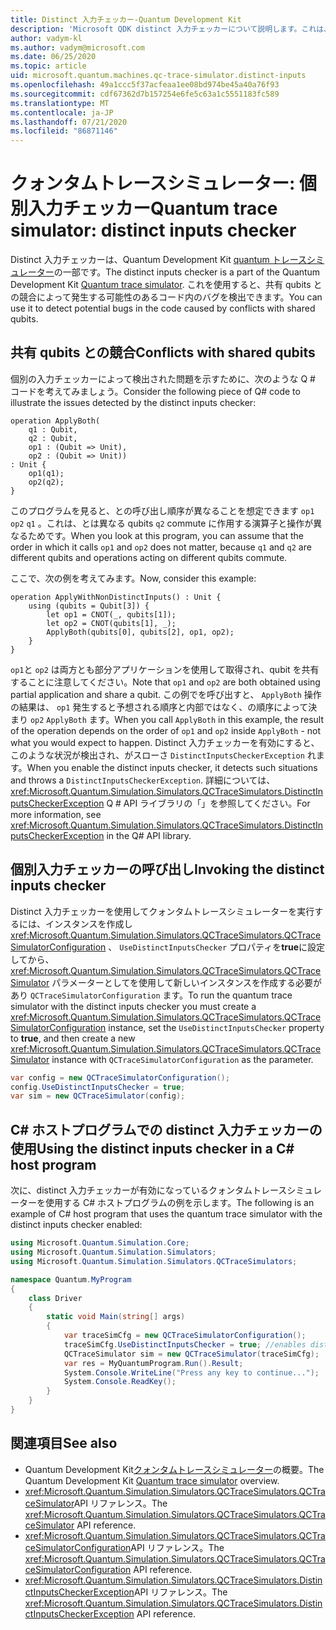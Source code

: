 ```yaml
---
title: Distinct 入力チェッカー-Quantum Development Kit
description: 'Microsoft QDK distinct 入力チェッカーについて説明します。これは、Quantum トレースシミュレーターを使用して、共有 qubits と競合する可能性があることを Q # コードで確認します。'
author: vadym-kl
ms.author: vadym@microsoft.com
ms.date: 06/25/2020
ms.topic: article
uid: microsoft.quantum.machines.qc-trace-simulator.distinct-inputs
ms.openlocfilehash: 49a1ccc5f37acfeaa1ee08bd974be45a40a76f93
ms.sourcegitcommit: cdf67362d7b157254e6fe5c63a1c5551183fc589
ms.translationtype: MT
ms.contentlocale: ja-JP
ms.lasthandoff: 07/21/2020
ms.locfileid: "86871146"
---
```

# <a name="quantum-trace-simulator-distinct-inputs-checker"></a><span data-ttu-id="eced9-103">クォンタムトレースシミュレーター: 個別入力チェッカー</span><span class="sxs-lookup"><span data-stu-id="eced9-103">Quantum trace simulator: distinct inputs checker</span></span>

<span data-ttu-id="eced9-104">Distinct 入力チェッカーは、Quantum Development Kit [quantum トレースシミュレーター](xref:microsoft.quantum.machines.qc-trace-simulator.intro)の一部です。</span><span class="sxs-lookup"><span data-stu-id="eced9-104">The distinct inputs checker is a part of the Quantum Development Kit [Quantum trace simulator](xref:microsoft.quantum.machines.qc-trace-simulator.intro).</span></span> <span data-ttu-id="eced9-105">これを使用すると、共有 qubits との競合によって発生する可能性のあるコード内のバグを検出できます。</span><span class="sxs-lookup"><span data-stu-id="eced9-105">You can use it to detect potential bugs in the code caused by conflicts with shared qubits.</span></span> 

## <a name="conflicts-with-shared-qubits"></a><span data-ttu-id="eced9-106">共有 qubits との競合</span><span class="sxs-lookup"><span data-stu-id="eced9-106">Conflicts with shared qubits</span></span>

<span data-ttu-id="eced9-107">個別の入力チェッカーによって検出された問題を示すために、次のような Q # コードを考えてみましょう。</span><span class="sxs-lookup"><span data-stu-id="eced9-107">Consider the following piece of Q# code to illustrate the issues detected by the distinct inputs checker:</span></span>

```qsharp
operation ApplyBoth(
    q1 : Qubit,
    q2 : Qubit,
    op1 : (Qubit => Unit),
    op2 : (Qubit => Unit))
: Unit {
    op1(q1);
    op2(q2);
}
```

<span data-ttu-id="eced9-108">このプログラムを見ると、との呼び出し順序が異なることを想定できます `op1` `op2` `q1` 。これは、とは異なる qubits `q2` commute に作用する演算子と操作が異なるためです。</span><span class="sxs-lookup"><span data-stu-id="eced9-108">When you look at this program, you can assume that the order in which it calls `op1` and `op2` does not matter, because `q1` and `q2` are different qubits and operations acting on different qubits commute.</span></span> 

<span data-ttu-id="eced9-109">ここで、次の例を考えてみます。</span><span class="sxs-lookup"><span data-stu-id="eced9-109">Now, consider this example:</span></span>

```qsharp
operation ApplyWithNonDistinctInputs() : Unit {
    using (qubits = Qubit[3]) {
        let op1 = CNOT(_, qubits[1]);
        let op2 = CNOT(qubits[1], _);
        ApplyBoth(qubits[0], qubits[2], op1, op2);
    }
}
```

<span data-ttu-id="eced9-110">`op1`と `op2` は両方とも部分アプリケーションを使用して取得され、qubit を共有することに注意してください。</span><span class="sxs-lookup"><span data-stu-id="eced9-110">Note that `op1` and `op2` are both obtained using partial application and share a qubit.</span></span> <span data-ttu-id="eced9-111">この例でを呼び出すと、 `ApplyBoth` 操作の結果は、 `op1` 発生すると予想される順序と内部ではなく、の順序によって決まり `op2` `ApplyBoth` ます。</span><span class="sxs-lookup"><span data-stu-id="eced9-111">When you call `ApplyBoth` in this example, the result of the operation depends on the order of `op1` and `op2` inside `ApplyBoth` - not what you would expect to happen.</span></span> <span data-ttu-id="eced9-112">Distinct 入力チェッカーを有効にすると、このような状況が検出され、がスローさ `DistinctInputsCheckerException` れます。</span><span class="sxs-lookup"><span data-stu-id="eced9-112">When you enable the distinct inputs checker, it detects such situations and throws a `DistinctInputsCheckerException`.</span></span> <span data-ttu-id="eced9-113">詳細については、 <xref:Microsoft.Quantum.Simulation.Simulators.QCTraceSimulators.DistinctInputsCheckerException> Q # API ライブラリの「」を参照してください。</span><span class="sxs-lookup"><span data-stu-id="eced9-113">For more information, see <xref:Microsoft.Quantum.Simulation.Simulators.QCTraceSimulators.DistinctInputsCheckerException> in the Q# API library.</span></span>

## <a name="invoking-the-distinct-inputs-checker"></a><span data-ttu-id="eced9-114">個別入力チェッカーの呼び出し</span><span class="sxs-lookup"><span data-stu-id="eced9-114">Invoking the distinct inputs checker</span></span>

<span data-ttu-id="eced9-115">Distinct 入力チェッカーを使用してクォンタムトレースシミュレーターを実行するには、インスタンスを作成し <xref:Microsoft.Quantum.Simulation.Simulators.QCTraceSimulators.QCTraceSimulatorConfiguration> 、 `UseDistinctInputsChecker` プロパティを**true**に設定してから、 <xref:Microsoft.Quantum.Simulation.Simulators.QCTraceSimulators.QCTraceSimulator> パラメーターとしてを使用して新しいインスタンスを作成する必要があり `QCTraceSimulatorConfiguration` ます。</span><span class="sxs-lookup"><span data-stu-id="eced9-115">To run the quantum trace simulator with the distinct inputs checker you must create a <xref:Microsoft.Quantum.Simulation.Simulators.QCTraceSimulators.QCTraceSimulatorConfiguration> instance, set the `UseDistinctInputsChecker` property to **true**, and then create a new <xref:Microsoft.Quantum.Simulation.Simulators.QCTraceSimulators.QCTraceSimulator> instance with `QCTraceSimulatorConfiguration` as the parameter.</span></span> 

```csharp
var config = new QCTraceSimulatorConfiguration();
config.UseDistinctInputsChecker = true;
var sim = new QCTraceSimulator(config);
```

## <a name="using-the-distinct-inputs-checker-in-a-c-host-program"></a><span data-ttu-id="eced9-116">C# ホストプログラムでの distinct 入力チェッカーの使用</span><span class="sxs-lookup"><span data-stu-id="eced9-116">Using the distinct inputs checker in a C# host program</span></span>

<span data-ttu-id="eced9-117">次に、distinct 入力チェッカーが有効になっているクォンタムトレースシミュレーターを使用する C# ホストプログラムの例を示します。</span><span class="sxs-lookup"><span data-stu-id="eced9-117">The following is an example of C# host program that uses the quantum trace simulator with the distinct inputs checker enabled:</span></span>

```csharp
using Microsoft.Quantum.Simulation.Core;
using Microsoft.Quantum.Simulation.Simulators;
using Microsoft.Quantum.Simulation.Simulators.QCTraceSimulators;

namespace Quantum.MyProgram
{
    class Driver
    {
        static void Main(string[] args)
        {
            var traceSimCfg = new QCTraceSimulatorConfiguration();
            traceSimCfg.UseDistinctInputsChecker = true; //enables distinct inputs checker
            QCTraceSimulator sim = new QCTraceSimulator(traceSimCfg);
            var res = MyQuantumProgram.Run().Result;
            System.Console.WriteLine("Press any key to continue...");
            System.Console.ReadKey();
        }
    }
}
```

## <a name="see-also"></a><span data-ttu-id="eced9-118">関連項目</span><span class="sxs-lookup"><span data-stu-id="eced9-118">See also</span></span>

- <span data-ttu-id="eced9-119">Quantum Development Kit[クォンタムトレースシミュレーター](xref:microsoft.quantum.machines.qc-trace-simulator.intro)の概要。</span><span class="sxs-lookup"><span data-stu-id="eced9-119">The Quantum Development Kit [Quantum trace simulator](xref:microsoft.quantum.machines.qc-trace-simulator.intro) overview.</span></span>
- <span data-ttu-id="eced9-120"><xref:Microsoft.Quantum.Simulation.Simulators.QCTraceSimulators.QCTraceSimulator>API リファレンス。</span><span class="sxs-lookup"><span data-stu-id="eced9-120">The <xref:Microsoft.Quantum.Simulation.Simulators.QCTraceSimulators.QCTraceSimulator> API reference.</span></span>
- <span data-ttu-id="eced9-121"><xref:Microsoft.Quantum.Simulation.Simulators.QCTraceSimulators.QCTraceSimulatorConfiguration>API リファレンス。</span><span class="sxs-lookup"><span data-stu-id="eced9-121">The <xref:Microsoft.Quantum.Simulation.Simulators.QCTraceSimulators.QCTraceSimulatorConfiguration> API reference.</span></span>
- <span data-ttu-id="eced9-122"><xref:Microsoft.Quantum.Simulation.Simulators.QCTraceSimulators.DistinctInputsCheckerException>API リファレンス。</span><span class="sxs-lookup"><span data-stu-id="eced9-122">The <xref:Microsoft.Quantum.Simulation.Simulators.QCTraceSimulators.DistinctInputsCheckerException> API reference.</span></span>
